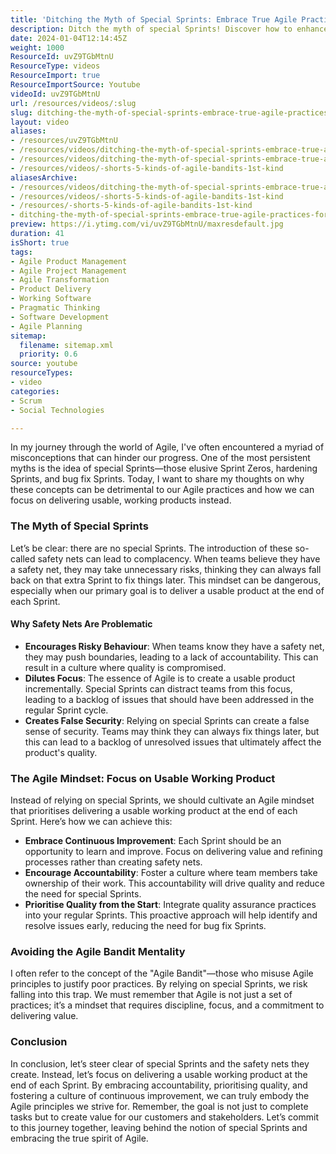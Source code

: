 ```yaml
---
title: 'Ditching the Myth of Special Sprints: Embrace True Agile Practices for Usable Products'
description: Ditch the myth of special Sprints! Discover how to enhance your Agile practices by focusing on delivering quality products without safety nets.
date: 2024-01-04T12:14:45Z
weight: 1000
ResourceId: uvZ9TGbMtnU
ResourceType: videos
ResourceImport: true
ResourceImportSource: Youtube
videoId: uvZ9TGbMtnU
url: /resources/videos/:slug
slug: ditching-the-myth-of-special-sprints-embrace-true-agile-practices-for-usable-products-uvZ9TGbMtnU
layout: video
aliases:
- /resources/uvZ9TGbMtnU
- /resources/videos/ditching-the-myth-of-special-sprints-embrace-true-agile-practices-for-usable-products-uvZ9TGbMtnU
- /resources/videos/ditching-the-myth-of-special-sprints-embrace-true-agile-practices-for-usable-products
- /resources/videos/-shorts-5-kinds-of-agile-bandits-1st-kind
aliasesArchive:
- /resources/videos/ditching-the-myth-of-special-sprints-embrace-true-agile-practices-for-usable-products
- /resources/videos/-shorts-5-kinds-of-agile-bandits-1st-kind
- /resources/-shorts-5-kinds-of-agile-bandits-1st-kind
- ditching-the-myth-of-special-sprints-embrace-true-agile-practices-for-usable-products-uvZ9TGbMtnU
preview: https://i.ytimg.com/vi/uvZ9TGbMtnU/maxresdefault.jpg
duration: 41
isShort: true
tags:
- Agile Product Management
- Agile Project Management
- Agile Transformation
- Product Delivery
- Working Software
- Pragmatic Thinking
- Software Development
- Agile Planning
sitemap:
  filename: sitemap.xml
  priority: 0.6
source: youtube
resourceTypes:
- video
categories:
- Scrum
- Social Technologies

---
```

In my journey through the world of Agile, I've often encountered a myriad of misconceptions that can hinder our progress. One of the most persistent myths is the idea of special Sprints—those elusive Sprint Zeros, hardening Sprints, and bug fix Sprints. Today, I want to share my thoughts on why these concepts can be detrimental to our Agile practices and how we can focus on delivering usable, working products instead.

### The Myth of Special Sprints

Let’s be clear: there are no special Sprints. The introduction of these so-called safety nets can lead to complacency. When teams believe they have a safety net, they may take unnecessary risks, thinking they can always fall back on that extra Sprint to fix things later. This mindset can be dangerous, especially when our primary goal is to deliver a usable product at the end of each Sprint.

#### Why Safety Nets Are Problematic

- **Encourages Risky Behaviour**: When teams know they have a safety net, they may push boundaries, leading to a lack of accountability. This can result in a culture where quality is compromised.
- **Dilutes Focus**: The essence of Agile is to create a usable product incrementally. Special Sprints can distract teams from this focus, leading to a backlog of issues that should have been addressed in the regular Sprint cycle.
- **Creates False Security**: Relying on special Sprints can create a false sense of security. Teams may think they can always fix things later, but this can lead to a backlog of unresolved issues that ultimately affect the product's quality.

### The Agile Mindset: Focus on Usable Working Product

Instead of relying on special Sprints, we should cultivate an Agile mindset that prioritises delivering a usable working product at the end of each Sprint. Here’s how we can achieve this:

- **Embrace Continuous Improvement**: Each Sprint should be an opportunity to learn and improve. Focus on delivering value and refining processes rather than creating safety nets.
- **Encourage Accountability**: Foster a culture where team members take ownership of their work. This accountability will drive quality and reduce the need for special Sprints.
- **Prioritise Quality from the Start**: Integrate quality assurance practices into your regular Sprints. This proactive approach will help identify and resolve issues early, reducing the need for bug fix Sprints.

### Avoiding the Agile Bandit Mentality

I often refer to the concept of the "Agile Bandit"—those who misuse Agile principles to justify poor practices. By relying on special Sprints, we risk falling into this trap. We must remember that Agile is not just a set of practices; it’s a mindset that requires discipline, focus, and a commitment to delivering value.

### Conclusion

In conclusion, let’s steer clear of special Sprints and the safety nets they create. Instead, let’s focus on delivering a usable working product at the end of each Sprint. By embracing accountability, prioritising quality, and fostering a culture of continuous improvement, we can truly embody the Agile principles we strive for. Remember, the goal is not just to complete tasks but to create value for our customers and stakeholders. Let’s commit to this journey together, leaving behind the notion of special Sprints and embracing the true spirit of Agile.
